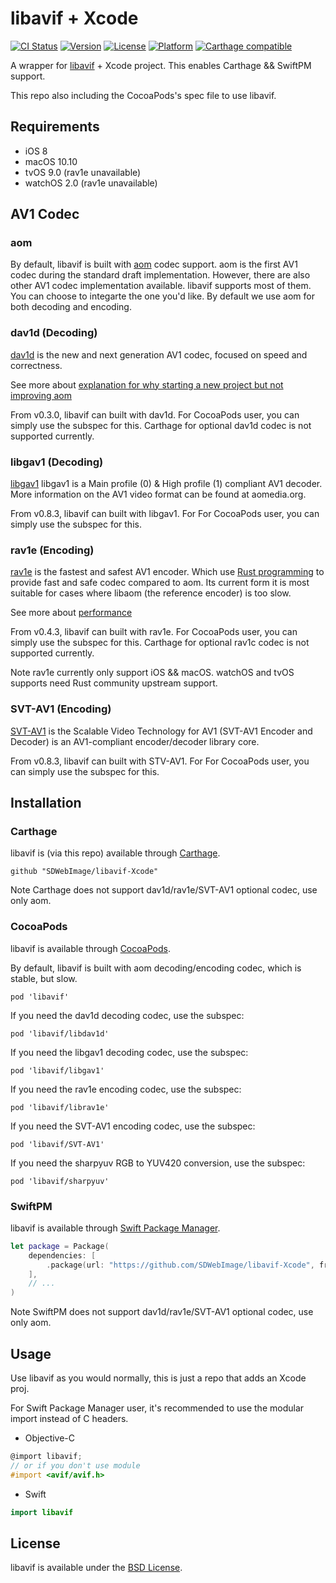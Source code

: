 # libavif + Xcode

[![CI Status](http://img.shields.io/travis/SDWebImage/libavif-Xcode.svg?style=flat)](https://travis-ci.org/SDWebImage/libavif-Xcode)
[![Version](https://img.shields.io/cocoapods/v/libavif.svg?style=flat)](http://cocoapods.org/pods/libavif)
[![License](https://img.shields.io/cocoapods/l/libavif.svg?style=flat)](http://cocoapods.org/pods/libavif)
[![Platform](https://img.shields.io/cocoapods/p/libavif.svg?style=flat)](http://cocoapods.org/pods/libavif)
[![Carthage compatible](https://img.shields.io/badge/Carthage-compatible-4BC51D.svg?style=flat)](https://github.com/SDWebImage/libavif-Xcode)

A wrapper for [libavif](https://github.com/AOMediaCodec/libavif) + Xcode project.
This enables Carthage && SwiftPM support.

This repo also including the CocoaPods's spec file to use libavif.

## Requirements

+ iOS 8
+ macOS 10.10
+ tvOS 9.0 (rav1e unavailable)
+ watchOS 2.0 (rav1e unavailable)

## AV1 Codec

### aom

By default, libavif is built with [aom](https://aomedia.googlesource.com/aom/) codec support. aom is the first AV1 codec during the standard draft implementation.
However, there are also other AV1 codec implementation available. libavif supports most of them. You can choose to integarte the one you'd like. By default we use aom for both decoding and encoding.

### dav1d (Decoding)

[dav1d](https://github.com/videolan/dav1d) is the new and next generation AV1 codec, focused on speed and correctness.

See more about [explanation for why starting a new project but not improving aom](https://github.com/videolan/dav1d#why-do-you-not-improve-libaom-rather-than-starting-a-new-project)

From v0.3.0, libavif can built with dav1d. For CocoaPods user, you can simply use the subspec for this. Carthage for optional dav1d codec is not supported currently.

### libgav1 (Decoding)

[libgav1](https://chromium.googlesource.com/codecs/libgav1/) libgav1 is a Main profile (0) & High profile (1) compliant AV1 decoder. More information on the AV1 video format can be found at aomedia.org.

From v0.8.3, libavif can built with libgav1. For For CocoaPods user, you can simply use the subspec for this.

### rav1e (Encoding)

[rav1e](https://github.com/xiph/rav1e) is the fastest and safest AV1 encoder. Which use [Rust programming](https://www.rust-lang.org/) to provide fast and safe codec compared to aom. Its current form it is most suitable for cases where libaom (the reference encoder) is too slow.

See more about [performance](https://github.com/xiph/rav1e/issues/1248)

From v0.4.3, libavif can built with rav1e. For CocoaPods user, you can simply use the subspec for this. Carthage for optional rav1c codec is not supported currently.

Note rav1e currently only support iOS && macOS. watchOS and tvOS supports need Rust community upstream support.

### SVT-AV1 (Encoding)

[SVT-AV1](https://gitlab.com/AOMediaCodec/SVT-AV1) is the Scalable Video Technology for AV1 (SVT-AV1 Encoder and Decoder) is an AV1-compliant encoder/decoder library core.

From v0.8.3, libavif can built with STV-AV1. For For CocoaPods user, you can simply use the subspec for this.

## Installation

### Carthage

libavif is (via this repo) available through [Carthage](https://github.com/Carthage/Carthage).

```
github "SDWebImage/libavif-Xcode"
```

Note Carthage does not support dav1d/rav1e/SVT-AV1 optional codec, use only aom.

### CocoaPods

libavif is available through [CocoaPods](https://github.com/CocoaPods/CocoaPods).

By default, libavif is built with aom decoding/encoding codec, which is stable, but slow.

```
pod 'libavif'
```

If you need the dav1d decoding codec, use the subspec:

```
pod 'libavif/libdav1d'
```

If you need the libgav1 decoding codec, use the subspec:

```
pod 'libavif/libgav1'
```

If you need the rav1e encoding codec, use the subspec:

```
pod 'libavif/librav1e'
```

If you need the SVT-AV1 encoding codec, use the subspec:

```
pod 'libavif/SVT-AV1'
```

If you need the sharpyuv RGB to YUV420 conversion, use the subspec:

```
pod 'libavif/sharpyuv'
```

### SwiftPM

libavif is available through [Swift Package Manager](https://img.shields.io/badge/SwiftPM-compatible-brightgreen.svg).

```swift
let package = Package(
    dependencies: [
        .package(url: "https://github.com/SDWebImage/libavif-Xcode", from: "0.4.5")
    ],
    // ...
)
```

Note SwiftPM does not support dav1d/rav1e/SVT-AV1 optional codec, use only aom.

## Usage

Use libavif as you would normally, this is just a repo that adds an Xcode proj.

For Swift Package Manager user, it's recommended to use the modular import instead of C headers.

+ Objective-C

```objective-c
@import libavif;
// or if you don't use module
#import <avif/avif.h>
```

+ Swift

```swift
import libavif
```

## License

libavif is available under the [BSD License](https://github.com/AOMediaCodec/libavif/blob/master/LICENSE).


